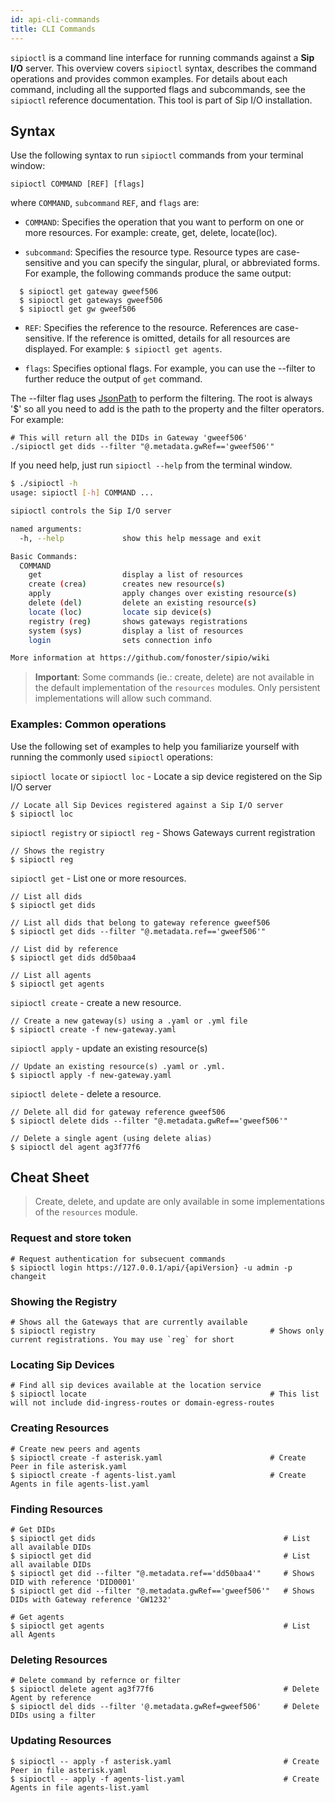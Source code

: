 ```yaml
---
id: api-cli-commands
title: CLI Commands
---
```


`sipioctl` is a command line interface for running commands against a **Sip I/O** server. This overview covers `sipioctl` syntax, describes the command operations and provides common examples. For details about each command, including all the supported flags and subcommands, see the `sipioctl` reference documentation. This tool is part of Sip I/O installation.

## Syntax

Use the following syntax to run `sipioctl` commands from your terminal window:

```
sipioctl COMMAND [REF] [flags]
```

where `COMMAND`, `subcommand` `REF`, and `flags` are:

- `COMMAND`: Specifies the operation that you want to perform on one or more resources. For example: create, get, delete, locate(loc).

- `subcommand`: Specifies the resource type. Resource types are case-sensitive and you can specify the singular, plural, or abbreviated forms. For example, the following commands produce the same output:

```
  $ sipioctl get gateway gweef506
  $ sipioctl get gateways gweef506
  $ sipioctl get gw gweef506
```

- `REF`: Specifies the reference to the resource. References are case-sensitive. If the reference is omitted, details for all resources are displayed. For example: `$ sipioctl get agents`.

- `flags`: Specifies optional flags. For example, you can use the --filter to further reduce the output of `get` command.

The --filter flag uses [JsonPath](https://github.com/json-path/JsonPath) to perform the filtering. The root is always '$'
so all you need to add is the path to the property and the filter operators. For example:

```
# This will return all the DIDs in Gateway 'gweef506'
./sipioctl get dids --filter "@.metadata.gwRef=='gweef506'"    
```

If you need help, just run `sipioctl --help` from the terminal window.

```bash
$ ./sipioctl -h
usage: sipioctl [-h] COMMAND ...

sipioctl controls the Sip I/O server

named arguments:
  -h, --help             show this help message and exit

Basic Commands:
  COMMAND
    get                  display a list of resources
    create (crea)        creates new resource(s)
    apply                apply changes over existing resource(s)
    delete (del)         delete an existing resource(s)
    locate (loc)         locate sip device(s)
    registry (reg)       shows gateways registrations
    system (sys)         display a list of resources
    login                sets connection info

More information at https://github.com/fonoster/sipio/wiki
```

> **Important**: Some commands (ie.: create, delete) are not available in the default implementation of the `resources` modules. Only persistent implementations will allow such command.

### Examples: Common operations

Use the following set of examples to help you familiarize yourself with running the commonly used `sipioctl` operations:

`sipioctl locate` or `sipioctl loc` - Locate a sip device registered on the Sip I/O server

```
// Locate all Sip Devices registered against a Sip I/O server
$ sipioctl loc
```

`sipioctl registry` or `sipioctl reg` - Shows Gateways current registration

```
// Shows the registry
$ sipioctl reg
```

`sipioctl get` - List one or more resources.

```
// List all dids
$ sipioctl get dids

// List all dids that belong to gateway reference gweef506
$ sipioctl get dids --filter "@.metadata.ref=='gweef506'"

// List did by reference
$ sipioctl get dids dd50baa4

// List all agents
$ sipioctl get agents
```

`sipioctl create` - create a new resource.

```
// Create a new gateway(s) using a .yaml or .yml file
$ sipioctl create -f new-gateway.yaml
```

`sipioctl apply` - update an existing resource(s)

```
// Update an existing resource(s) .yaml or .yml.
$ sipioctl apply -f new-gateway.yaml
```

`sipioctl delete` - delete a resource.

```
// Delete all did for gateway reference gweef506
$ sipioctl delete dids --filter "@.metadata.gwRef=='gweef506'"

// Delete a single agent (using delete alias)
$ sipioctl del agent ag3f77f6
```

## Cheat Sheet

> Create, delete, and update are only available in some implementations of the `resources` module.

### Request and store token

```
# Request authentication for subsecuent commands
$ sipioctl login https://127.0.0.1/api/{apiVersion} -u admin -p changeit
```

### Showing the Registry

```
# Shows all the Gateways that are currently available
$ sipioctl registry                                       # Shows only current registrations. You may use `reg` for short
```

### Locating Sip Devices

```
# Find all sip devices available at the location service
$ sipioctl locate                                         # This list will not include did-ingress-routes or domain-egress-routes
```

### Creating Resources

```
# Create new peers and agents
$ sipioctl create -f asterisk.yaml                        # Create Peer in file asterisk.yaml
$ sipioctl create -f agents-list.yaml                     # Create Agents in file agents-list.yaml
```

### Finding Resources

```
# Get DIDs
$ sipioctl get dids                                          # List all available DIDs
$ sipioctl get did                                           # List all available DIDs
$ sipioctl get did --filter "@.metadata.ref=='dd50baa4'"     # Shows DID with reference 'DID0001'
$ sipioctl get did --filter "@.metadata.gwRef=='gweef506'"   # Shows DIDs with Gateway reference 'GW1232'

# Get agents
$ sipioctl get agents                                        # List all Agents
```

### Deleting Resources

```
# Delete command by refernce or filter
$ sipioctl delete agent ag3f77f6                             # Delete Agent by reference
$ sipioctl del dids --filter '@.metadata.gwRef=gweef506'     # Delete DIDs using a filter
```

### Updating Resources

```
$ sipioctl -- apply -f asterisk.yaml                         # Create Peer in file asterisk.yaml
$ sipioctl -- apply -f agents-list.yaml                      # Create Agents in file agents-list.yaml
```
